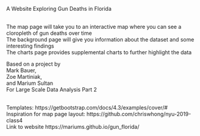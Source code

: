 A Website Exploring Gun Deaths in Florida

<br />
The map page will take you to an interactive map where you can see a cloropleth of gun deaths over time
<br />
The background page will give you information about the dataset and some interesting findings
<br />
The charts page provides supplemental charts to further highlight the data
<br />


Based on a project by <br/>
Mark Bauer, <br/>
Zoe Martiniak, <br/>
and Marium Sultan<br/>
For Large Scale Data Analysis Part 2
<br/>


<br />
Templates:
https://getbootstrap.com/docs/4.3/examples/cover/#
<br />
Inspiration for map page layout: https://github.com/chriswhong/nyu-2019-class4
<br />
Link to website
https://mariums.github.io/gun_florida/
